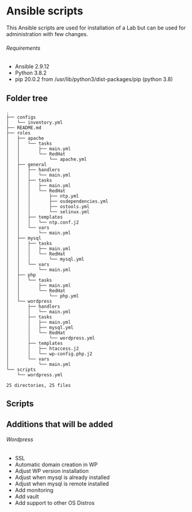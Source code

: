 # Ansible scripts
This Ansible scripts are used for installation of a Lab but can be used for administration with few changes.

###### Requirements
- Ansible 2.9.12
- Python 3.8.2
- pip 20.0.2 from /usr/lib/python3/dist-packages/pip (python 3.8)

## Folder tree
```
.
├── configs
│   └── inventory.yml
├── README.md
├── roles
│   ├── apache
│   │   └── tasks
│   │       ├── main.yml
│   │       └── RedHat
│   │           └── apache.yml
│   ├── general
│   │   ├── handlers
│   │   │   └── main.yml
│   │   ├── tasks
│   │   │   ├── main.yml
│   │   │   └── RedHat
│   │   │       ├── ntp.yml
│   │   │       ├── osdependencies.yml
│   │   │       ├── ostools.yml
│   │   │       └── selinux.yml
│   │   ├── templates
│   │   │   └── ntp.conf.j2
│   │   └── vars
│   │       └── main.yml
│   ├── mysql
│   │   ├── tasks
│   │   │   ├── main.yml
│   │   │   └── RedHat
│   │   │       └── mysql.yml
│   │   └── vars
│   │       └── main.yml
│   ├── php
│   │   └── tasks
│   │       ├── main.yml
│   │       └── RedHat
│   │           └── php.yml
│   └── wordpress
│       ├── handlers
│       │   └── main.yml
│       ├── tasks
│       │   ├── main.yml
│       │   ├── mysql.yml
│       │   └── RedHat
│       │       └── wordpress.yml
│       ├── templates
│       │   ├── htaccess.j2
│       │   └── wp-config.php.j2
│       └── vars
│           └── main.yml
└── scripts
    └── wordpress.yml

25 directories, 25 files
```

## Scripts


## Additions that will be added
###### Wordpress
- SSL
- Automatic domain creation in WP
- Adjust WP version installation
- Adjust when mysql is already installed
- Adjust when mysql is remote installed
- Add monitoring
- Add vault
- Add support to other OS Distros